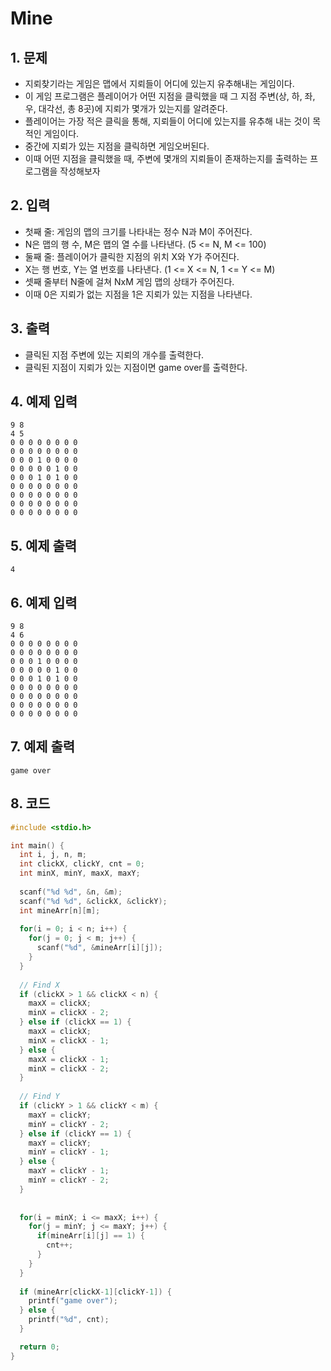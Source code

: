 # Mine #

## 1. 문제
- 지뢰찾기라는 게임은 맵에서 지뢰들이 어디에 있는지 유추해내는 게임이다.
- 이 게임 프로그램은 플레이어가 어떤 지점을 클릭했을 때 그 지점 주변(상, 하, 좌, 우, 대각선, 총 8곳)에 지뢰가 몇개가 있는지를 알려준다.
- 플레이어는 가장 적은 클릭을 통해, 지뢰들이 어디에 있는지를 유추해 내는 것이 목적인 게임이다.
- 중간에 지뢰가 있는 지점을 클릭하면 게임오버된다.
- 이때 어떤 지점을 클릭했을 때, 주변에 몇개의 지뢰들이 존재하는지를 출력하는 프로그램을 작성해보자  

## 2. 입력
- 첫째 줄: 게임의 맵의 크기를 나타내는 정수 N과 M이 주어진다.
- N은 맵의 행 수, M은 맵의 열 수를 나타낸다. (5 <= N, M <= 100)
- 둘째 줄: 플레이어가 클릭한 지점의 위치 X와 Y가 주어진다.
- X는 행 번호, Y는 열 번호를 나타낸다. (1 <= X <= N, 1 <= Y <= M)
- 셋째 줄부터 N줄에 걸쳐 NxM 게임 맵의 상태가 주어진다.
- 이때 0은 지뢰가 없는 지점을 1은 지뢰가 있는 지점을 나타낸다.

## 3. 출력
- 클릭된 지점 주변에 있는 지뢰의 개수를 출력한다.
- 클릭된 지점이 지뢰가 있는 지점이면 game over를 출력한다.

## 4. 예제 입력
```
9 8
4 5
0 0 0 0 0 0 0 0
0 0 0 0 0 0 0 0
0 0 0 1 0 0 0 0
0 0 0 0 0 1 0 0
0 0 0 1 0 1 0 0
0 0 0 0 0 0 0 0
0 0 0 0 0 0 0 0
0 0 0 0 0 0 0 0
0 0 0 0 0 0 0 0
```

## 5. 예제 출력
```
4
```

## 6. 예제 입력

```
9 8
4 6
0 0 0 0 0 0 0 0
0 0 0 0 0 0 0 0
0 0 0 1 0 0 0 0
0 0 0 0 0 1 0 0
0 0 0 1 0 1 0 0
0 0 0 0 0 0 0 0
0 0 0 0 0 0 0 0
0 0 0 0 0 0 0 0
0 0 0 0 0 0 0 0
```

## 7. 예제 출력

```
game over
```

## 8. 코드

```c++
#include <stdio.h>

int main() {
  int i, j, n, m;
  int clickX, clickY, cnt = 0;
  int minX, minY, maxX, maxY;
  
  scanf("%d %d", &n, &m);
  scanf("%d %d", &clickX, &clickY);
  int mineArr[n][m];
  
  for(i = 0; i < n; i++) {
    for(j = 0; j < m; j++) {
      scanf("%d", &mineArr[i][j]);
    }
  }
  
  // Find X
  if (clickX > 1 && clickX < n) {
    maxX = clickX;
    minX = clickX - 2;
  } else if (clickX == 1) {
    maxX = clickX;
    minX = clickX - 1;
  } else {
    maxX = clickX - 1;
    minX = clickX - 2;
  }
  
  // Find Y
  if (clickY > 1 && clickY < m) {
    maxY = clickY;
    minY = clickY - 2;
  } else if (clickY == 1) {
    maxY = clickY;
    minY = clickY - 1;
  } else {
    maxY = clickY - 1;
    minY = clickY - 2;
  }
  
  
  for(i = minX; i <= maxX; i++) {
    for(j = minY; j <= maxY; j++) {
      if(mineArr[i][j] == 1) {
        cnt++;
      }
    }
  }
  
  if (mineArr[clickX-1][clickY-1]) {
    printf("game over");
  } else {
    printf("%d", cnt);
  }

  return 0;
}
```
